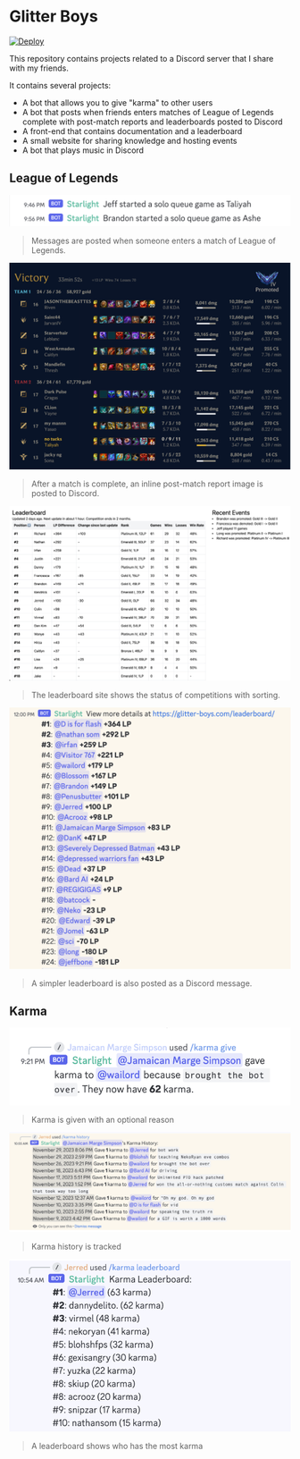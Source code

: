 # Glitter Boys

[![Deploy](https://github.com/shepherdjerred/glitter-boys/actions/workflows/deploy.yml/badge.svg)](https://github.com/shepherdjerred/glitter-boys/actions/workflows/deploy.yml)

This repository contains projects related to a Discord server that I share with my friends.

It contains several projects:

- A bot that allows you to give "karma" to other users
- A bot that posts when friends enters matches of League of Legends complete with post-match reports and leaderboards posted to Discord
- A front-end that contains documentation and a leaderboard
- A small website for sharing knowledge and hosting events
- A bot that plays music in Discord

## League of Legends

![Discord message when someone enters a game](./assets/prematch.png)

> Messages are posted when someone enters a match of League of Legends.

![Post-match report when someone finishes a game](./assets/postmatch.png)

> After a match is complete, an inline post-match report image is posted to Discord.

[![The leaderboard site](./assets/leaderboard_site.png)](https://glitter-boys.com/leaderboard/)

> The leaderboard site shows the status of competitions with sorting.

![The leaderboard as a Discord message](./assets/leaderboard_message.png)

> A simpler leaderboard is also posted as a Discord message.

## Karma

![Giving karma](./assets/karma_give.png)

> Karma is given with an optional reason

![Karma history](./assets/karma_history.png)

> Karma history is tracked

![Karma leaderboard](./assets/karma_leaderboard.png)

> A leaderboard shows who has the most karma
